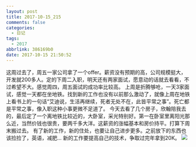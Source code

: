 ```yaml
---
layout: post
title: 2017-10-15_215
comments: false
categories:
  - 日记
tags:
  - 2017
abbrlink: 386169b0
date: 2017-10-15 21:50:52
---
```


  这周过去了，周五一家公司拿了一个offer。薪资没有预期的高，公司规模挺大，开发就200多人。定的下周二入职，明天还有两家面试，愿意动的话就去看看，不过希望不大。感觉周四，周五面试的成功率比较高。
  上周是折腾够呛，一天3家面试，感觉一天都在坐地铁。找到新的工作也没有以前那么激动了，就像上周在地铁上看书上的一句话&ldquo;艾迪说，生活再继续，死者无处不在，此皆平常之事&rdquo;。死亡都是平常之事，像入职这种小事更微不足道了。
  今天去看了几个房子，欣翰陪我去的，最后定了一个离地铁比较近的，大卧室，采光特别好。第一在卧室里离阳光那么近，当然价钱也很贵，要两千多大洋。这薪资的涨幅基本和房价持平。打算下周末搬过去。
 有了新的工作，新的住处，也要让自己进步更多。之前放下的东西也该捡捡了，英语，减肥...
 新的工作要提高自己的技术，争取过完年拿到20K。
 ![](/assets/img/2018/1508075902093IMG_0639)

  
